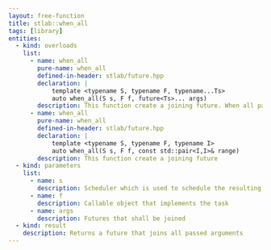 ```yaml
---
layout: free-function
title: stlab::when_all
tags: [library]
entities:
  - kind: overloads
    list:
      - name: when_all
        pure-name: when_all
        defined-in-header: stlab/future.hpp
        declaration: |
            template <typename S, typename F, typename...Ts>
            auto when_all(S s, F f, future<Ts>... args)
        description: This function create a joining future. When all passed args futures are fullfilled, then the continuation tasks defined with f is scheduled on the scheduler s.
      - name: when_all
        pure-name: when_all
        defined-in-header: stlab/future.hpp
        declaration: |
            template <typename S, typename F, typename I> 
            auto when_all(S s, F f, const std::pair<I,I>& range)
        description: This function create a joining future 
  - kind: parameters
    list:
      - name: s
        description: Scheduler which is used to schedule the resulting task
      - name: f
        description: Callable object that implements the task
      - name: args
        description: Futures that shall be joined
  - kind: result
    description: Returns a future that joins all passed arguments
---
```


